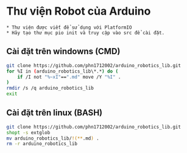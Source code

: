 # Thư viện Robot của Arduino
    * Thư viện được viết để sử dụng với PlatformIO
    * Hãy tạo thư mục pio init và truy cập vào src để cài đặt.

## Cài đặt trên windowns (CMD)

```bash
git clone https://github.com/phn1712002/arduino_robotics_lib.git
for %I in (arduino_robotics_lib\*.*) do (
    if /I not "%~xI"==".md" move /Y "%I" .
)
rmdir /s /q arduino_robotics_lib
exit
```

## Cài đặt trên linux (BASH)

```bash
git clone https://github.com/phn1712002/arduino_robotics_lib.git
shopt -s extglob
mv arduino_robotics_lib/!(**.md) .
rm -r arduino_robotics_lib
```
